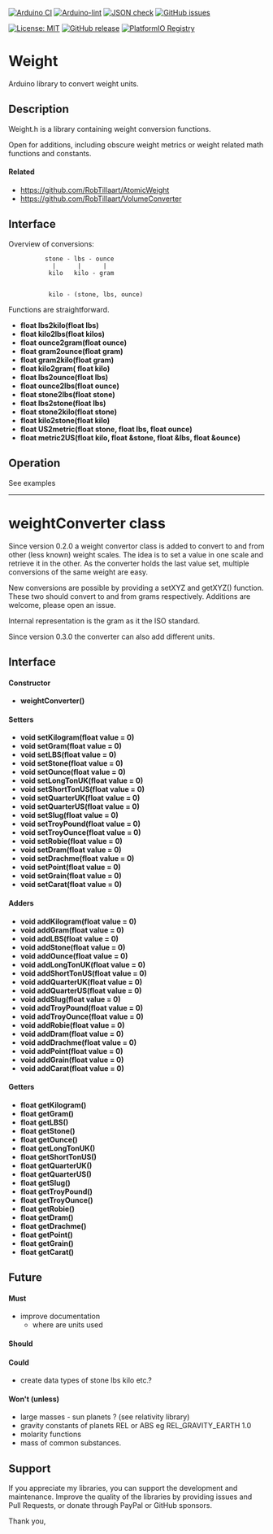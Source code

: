 
[![Arduino CI](https://github.com/RobTillaart/weight/workflows/Arduino%20CI/badge.svg)](https://github.com/marketplace/actions/arduino_ci)
[![Arduino-lint](https://github.com/RobTillaart/weight/actions/workflows/arduino-lint.yml/badge.svg)](https://github.com/RobTillaart/weight/actions/workflows/arduino-lint.yml)
[![JSON check](https://github.com/RobTillaart/weight/actions/workflows/jsoncheck.yml/badge.svg)](https://github.com/RobTillaart/weight/actions/workflows/jsoncheck.yml)
[![GitHub issues](https://img.shields.io/github/issues/RobTillaart/weight.svg)](https://github.com/RobTillaart/weight/issues)

[![License: MIT](https://img.shields.io/badge/license-MIT-green.svg)](https://github.com/RobTillaart/weight/blob/master/LICENSE)
[![GitHub release](https://img.shields.io/github/release/RobTillaart/weight.svg?maxAge=3600)](https://github.com/RobTillaart/weight/releases)
[![PlatformIO Registry](https://badges.registry.platformio.org/packages/robtillaart/library/weight.svg)](https://registry.platformio.org/libraries/robtillaart/weight)


# Weight

Arduino library to convert weight units.


## Description

Weight.h is a library containing weight conversion functions.

Open for additions, including obscure weight metrics or
weight related math functions and constants.

#### Related

- https://github.com/RobTillaart/AtomicWeight
- https://github.com/RobTillaart/VolumeConverter


## Interface

Overview of conversions:

```
          stone - lbs - ounce
            |      |      |
           kilo   kilo - gram


           kilo - (stone, lbs, ounce)
```

Functions are straightforward.

- **float lbs2kilo(float lbs)**
- **float kilo2lbs(float kilos)**
- **float ounce2gram(float ounce)**
- **float gram2ounce(float gram)**
- **float gram2kilo(float gram)**
- **float kilo2gram( float kilo)**
- **float lbs2ounce(float lbs)**
- **float ounce2lbs(float ounce)**
- **float stone2lbs(float stone)**
- **float lbs2stone(float lbs)**
- **float stone2kilo(float stone)**
- **float kilo2stone(float kilo)**
- **float US2metric(float stone, float lbs, float ounce)**
- **float metric2US(float kilo, float &stone, float &lbs, float &ounce)**


## Operation

See examples

----

# weightConverter class

Since version 0.2.0 a weight convertor class is added to convert to and from
other (less known) weight scales.
The idea is to set a value in one scale and retrieve it in the other.
As the converter holds the last value set, multiple conversions of the same 
weight are easy.

New conversions are possible by providing a setXYZ and getXYZ() function.
These two should convert to and from grams respectively.
Additions are welcome, please open an issue.

Internal representation is the gram as it the ISO standard.

Since version 0.3.0 the converter can also add different units.


## Interface


#### Constructor

- **weightConverter()**

#### Setters

- **void setKilogram(float value = 0)** 
- **void setGram(float value = 0)** 
- **void setLBS(float value = 0)**
- **void setStone(float value = 0)**
- **void setOunce(float value = 0)**
- **void setLongTonUK(float value = 0)**
- **void setShortTonUS(float value = 0)**
- **void setQuarterUK(float value = 0)**
- **void setQuarterUS(float value = 0)**
- **void setSlug(float value = 0)**
- **void setTroyPound(float value = 0)**
- **void setTroyOunce(float value = 0)**
- **void setRobie(float value = 0)**
- **void setDram(float value = 0)**
- **void setDrachme(float value = 0)**
- **void setPoint(float value = 0)**
- **void setGrain(float value = 0)**
- **void setCarat(float value = 0)**

#### Adders

- **void addKilogram(float value = 0)** 
- **void addGram(float value = 0)** 
- **void addLBS(float value = 0)**
- **void addStone(float value = 0)**
- **void addOunce(float value = 0)**
- **void addLongTonUK(float value = 0)**
- **void addShortTonUS(float value = 0)**
- **void addQuarterUK(float value = 0)**
- **void addQuarterUS(float value = 0)**
- **void addSlug(float value = 0)**
- **void addTroyPound(float value = 0)**
- **void addTroyOunce(float value = 0)**
- **void addRobie(float value = 0)**
- **void addDram(float value = 0)**
- **void addDrachme(float value = 0)**
- **void addPoint(float value = 0)**
- **void addGrain(float value = 0)**
- **void addCarat(float value = 0)**

#### Getters

- **float getKilogram()**
- **float getGram()**
- **float getLBS()**
- **float getStone()**
- **float getOunce()**
- **float getLongTonUK()**
- **float getShortTonUS()**
- **float getQuarterUK()**
- **float getQuarterUS()**
- **float getSlug()**
- **float getTroyPound()**
- **float getTroyOunce()**
- **float getRobie()**
- **float getDram()**
- **float getDrachme()**
- **float getPoint()**
- **float getGrain()**
- **float getCarat()**

## Future

#### Must
- improve documentation
  - where are units used

#### Should


#### Could
- create data types of stone lbs kilo etc.?


#### Won't (unless)
- large masses - sun planets ?   (see relativity library)
- gravity constants of planets REL or ABS eg REL_GRAVITY_EARTH 1.0
- molarity functions
- mass of common substances.


## Support

If you appreciate my libraries, you can support the development and maintenance.
Improve the quality of the libraries by providing issues and Pull Requests, or
donate through PayPal or GitHub sponsors.

Thank you,



